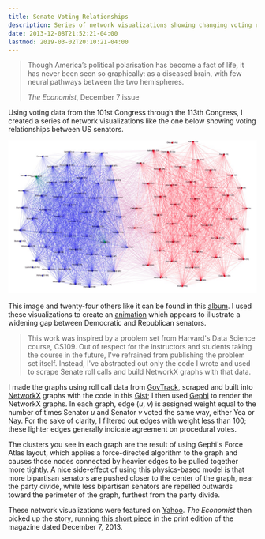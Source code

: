 ```yaml
---
title: Senate Voting Relationships
description: Series of network visualizations showing changing voting relationships between US senators.
date: 2013-12-08T21:52:21-04:00
lastmod: 2019-03-02T20:10:21-04:00
---
```


> Though America’s political polarisation has become a fact of life, it has never been seen so graphically: as a diseased brain, with few neural pathways between the two hemispheres.
>
> _The Economist_, December 7 issue

Using voting data from the 101st Congress through the 113th Congress, I created a series of network visualizations like the one below showing voting relationships between US senators.

<img src="senate-vote-graph-113-2013.png" alt="Force-directed graph illustrating voting relationships between US Senators">

This image and twenty-four others like it can be found in this [album](https://imgur.com/a/Wmoex#0). I used these visualizations to create an [animation](https://www.gfycat.com/FloweryDirtyGermanshorthairedpointer) which appears to illustrate a widening gap between Democratic and Republican senators.

> This work was inspired by a problem set from Harvard's Data Science course, CS109. Out of respect for the instructors and students taking the course in the future, I've refrained from publishing the problem set itself. Instead, I've abstracted out only the code I wrote and used to scrape Senate roll calls and build NetworkX graphs with that data.

I made the graphs using roll call data from [GovTrack](https://www.govtrack.us/data/congress/), scraped and built into [NetworkX](https://networkx.github.io/) graphs with the code in this [Gist](https://gist.github.com/rlucioni/8bdb1092579041ce739c); I then used [Gephi](https://gephi.org/) to render the NetworkX graphs. In each graph, edge (_u_, _v_) is assigned weight equal to the number of times Senator _u_ and Senator _v_ voted the same way, either Yea or Nay. For the sake of clarity, I filtered out edges with weight less than 100; these lighter edges generally indicate agreement on procedural votes.

The clusters you see in each graph are the result of using Gephi's Force Atlas layout, which applies a force-directed algorithm to the graph and causes those nodes connected by heavier edges to be pulled together more tightly. A nice side-effect of using this physics-based model is that more bipartisan senators are pushed closer to the center of the graph, near the party divide, while less bipartisan senators are repelled outwards toward the perimeter of the graph, furthest from the party divide.

These network visualizations were featured on [Yahoo](https://news.yahoo.com/the-splitting-of-the-senate--now-in-convenient-gif-form-213908185.html). _The Economist_ then picked up the story, running [this short piece](https://www.economist.com/news/united-states/21591190-united-states-amoeba?frsc=dg%7Ca) in the print edition of the magazine dated December 7, 2013.
